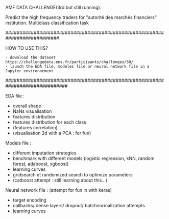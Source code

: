 AMF DATA CHALLENGE(3rd but still running). 

Predict the high frequency traders for "autorité des marchés financiers" institution. Multiclass classification task

###########################################################################

HOW TO USE THIS?

    - download the dataset https://challengedata.ens.fr/participants/challenges/50/
    - launch the EDA file, modeles file or neural network file in a Jupyter environnement
   
##############################################################################

EDA file :
- overall shape
- NaNs visualisation
- features distribution
- features distribution for each class
- (features correlation)
- (visualisation 2d with a PCA : for fun)

Models file :
- different imputation strategies
- benchmark with different models (logistic regression, kNN, random forest, adaboost, xgboost)
- learning curves
- gridsearch et randomized search to optimize parameters
- (catboost attempt : still learning about this...)

Neural network file : (attempt for fun in with keras) 
- target encoding
- callbacks/ dense layers/ dropout/ batchnormalization attempts
- learning curves
